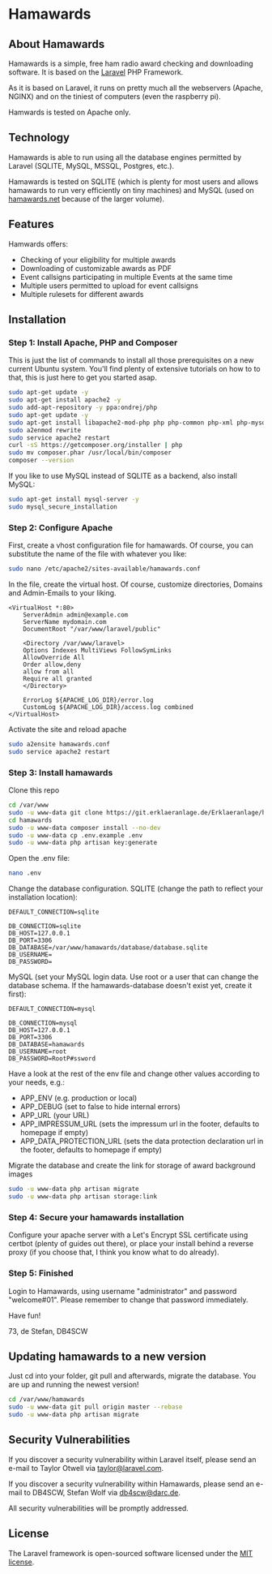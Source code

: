 # Hamawards

## About Hamawards

Hamawards is a simple, free ham radio award checking and downloading software. It is based on the [Laravel](https://laravel.com) PHP Framework.

As it is based on Laravel, it runs on pretty much all the webservers (Apache, NGINX) and on the tiniest of computers (even the raspberry pi). 

Hamwards is tested on Apache only.

## Technology

Hamawards is able to run using all the database engines permitted by Laravel (SQLITE, MySQL, MSSQL, Postgres, etc.). 

Hamawards is tested on SQLITE (which is plenty for most users and allows hamawards to run very efficiently on tiny machines) and MySQL (used on [hamawards.net](https://hamawards.net) because of the larger volume).

## Features

Hamwards offers:

- Checking of your eligibility for multiple awards
- Downloading of customizable awards as PDF
- Event callsigns participating in multiple Events at the same time
- Multiple users permitted to upload for event callsigns
- Multiple rulesets for different awards

## Installation

### Step 1: Install Apache, PHP and Composer
This is just the list of commands to install all those prerequisites on a new current Ubuntu system. You'll find plenty of extensive tutorials on how to to that, this is just here to get you started asap.

```bash
sudo apt-get update -y
sudo apt-get install apache2 -y
sudo add-apt-repository -y ppa:ondrej/php
sudo apt-get update -y
sudo apt-get install libapache2-mod-php php php-common php-xml php-mysql php-gd php-opcache php-mbstring php-tokenizer php-json php-bcmath php-zip php-sqlite unzip -y
sudo a2enmod rewrite
sudo service apache2 restart
curl -sS https://getcomposer.org/installer | php 
sudo mv composer.phar /usr/local/bin/composer
composer --version
```

If you like to use MySQL instead of SQLITE as a backend, also install MySQL:

```bash
sudo apt-get install mysql-server -y
sudo mysql_secure_installation
```

### Step 2: Configure Apache
First, create a vhost configuration file for hamawards. Of course, you can substitute the name of the file with whatever you like:
```bash
sudo nano /etc/apache2/sites-available/hamawards.conf
```

In the file, create the virtual host. Of course, customize directories, Domains and Admin-Emails to your liking.
```
<VirtualHost *:80>
    ServerAdmin admin@example.com
    ServerName mydomain.com
    DocumentRoot "/var/www/laravel/public"

    <Directory /var/www/laravel>
    Options Indexes MultiViews FollowSymLinks
    AllowOverride All
    Order allow,deny
    allow from all
    Require all granted
    </Directory>

    ErrorLog ${APACHE_LOG_DIR}/error.log
    CustomLog ${APACHE_LOG_DIR}/access.log combined
</VirtualHost>
```

Activate the site and reload apache

```bash
sudo a2ensite hamawards.conf
sudo service apache2 restart
```

### Step 3: Install hamawards
Clone this repo

```bash
cd /var/www
sudo -u www-data git clone https://git.erklaeranlage.de/Erklaeranlage/hamawards.git hamawards
cd hamawards
sudo -u www-data composer install --no-dev
sudo -u www-data cp .env.example .env
sudo -u www-data php artisan key:generate
```

Open the .env file:
```bash
nano .env
```

Change the database configuration.
SQLITE (change the path to reflect your installation location):
```
DEFAULT_CONNECTION=sqlite

DB_CONNECTION=sqlite
DB_HOST=127.0.0.1
DB_PORT=3306
DB_DATABASE=/var/www/hamawards/database/database.sqlite
DB_USERNAME=
DB_PASSWORD=
```

MySQL (set your MySQL login data. Use root or a user that can change the database schema. If the hamawards-database doesn't exist yet, create it first):
```
DEFAULT_CONNECTION=mysql

DB_CONNECTION=mysql
DB_HOST=127.0.0.1
DB_PORT=3306
DB_DATABASE=hamawards
DB_USERNAME=root
DB_PASSWORD=RootP#ssword
```

Have a look at the rest of the env file and change other values according to your needs, e.g.:
- APP_ENV (e.g. production or local)
- APP_DEBUG (set to false to hide internal errors)
- APP_URL (your URL)
- APP_IMPRESSUM_URL (sets the impressum url in the footer, defaults to homepage if empty)
- APP_DATA_PROTECTION_URL (sets the data protection declaration url in the footer, defaults to homepage if empty)

Migrate the database and create the link for storage of award background images
```bash
sudo -u www-data php artisan migrate
sudo -u www-data php artisan storage:link
```

### Step 4: Secure your hamawards installation

Configure your apache server with a Let's Encrypt SSL certificate using certbot (plenty of guides out there), or place your install behind a reverse proxy (if you choose that, I think you know what to do already).

### Step 5: Finished

Login to Hamawards, using username "administrator" and password "welcome#01". Please remember to change that password immediately.

Have fun!

73, de Stefan, DB4SCW

## Updating hamawards to a new version

Just cd into your folder, git pull and afterwards, migrate the database. You are up and running the newest version!

```bash
cd /var/www/hamawards
sudo -u www-data git pull origin master --rebase
sudo -u www-data php artisan migrate
```
## Security Vulnerabilities

If you discover a security vulnerability within Laravel itself, please send an e-mail to Taylor Otwell via [taylor@laravel.com](mailto:taylor@laravel.com). 

If you discover a security vulnerability within Hamawards, please send an e-mail to DB4SCW, Stefan Wolf via [db4scw@darc.de](mailto:db4scw@darc.de). 

All security vulnerabilities will be promptly addressed.

## License

The Laravel framework is open-sourced software licensed under the [MIT license](https://opensource.org/licenses/MIT).
